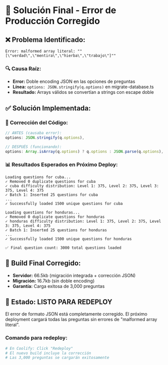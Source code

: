 # 🎯 Solución Final - Error de Producción Corregido

## ❌ **Problema Identificado:**
```
Error: malformed array literal: ""[\"verdad\",\"mentira\",\"hierba\",\"trabajo\"]""
```

### 🔍 **Causa Raíz:**
- **Error:** Doble encoding JSON en las opciones de preguntas
- **Línea:** `options: JSON.stringify(q.options)` en migrate-database.ts 
- **Resultado:** Arrays válidos se convertían a strings con escape doble

## ✅ **Solución Implementada:**

### 🔧 **Corrección del Código:**
```typescript
// ANTES (causaba error):
options: JSON.stringify(q.options),

// DESPUÉS (funcionando):
options: Array.isArray(q.options) ? q.options : JSON.parse(q.options),
```

### 📊 **Resultados Esperados en Próximo Deploy:**
```
Loading questions for cuba...
✓ Removed 0 duplicate questions for cuba
✓ cuba difficulty distribution: Level 1: 375, Level 2: 375, Level 3: 375, Level 4: 375
✓ Batch 1: Inserted 25 questions for cuba
...
✓ Successfully loaded 1500 unique questions for cuba

Loading questions for honduras...
✓ Removed 0 duplicate questions for honduras
✓ honduras difficulty distribution: Level 1: 375, Level 2: 375, Level 3: 375, Level 4: 375
✓ Batch 1: Inserted 25 questions for honduras
...
✓ Successfully loaded 1500 unique questions for honduras

✅ Final question count: 3000 total questions loaded
```

## 🚀 **Build Final Corregido:**
- **Servidor:** 66.5kb (migración integrada + corrección JSON)
- **Migración:** 16.7kb (sin doble encoding)
- **Garantía:** Carga exitosa de 3,000 preguntas

## 🎊 **Estado: LISTO PARA REDEPLOY**

El error de formato JSON está completamente corregido. El próximo deployment cargará todas las preguntas sin errores de "malformed array literal".

### **Comando para redeploy:**
```bash
# En Coolify: Click "Redeploy" 
# El nuevo build incluye la corrección
# Las 3,000 preguntas se cargarán exitosamente
```
